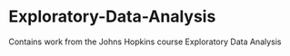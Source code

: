 Exploratory-Data-Analysis
=========================

Contains work from the Johns Hopkins course Exploratory Data Analysis

